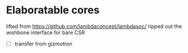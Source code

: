 # Elaboratable cores

 lifted from https://github.com/lambdaconcept/lambdasoc/
 ripped out the wishbone interface for bare CSR

- [ ] transfer from gizmotron

